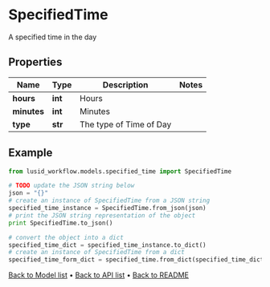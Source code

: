 # SpecifiedTime

A specified time in the day

## Properties
Name | Type | Description | Notes
------------ | ------------- | ------------- | -------------
**hours** | **int** | Hours | 
**minutes** | **int** | Minutes | 
**type** | **str** | The type of Time of Day | 

## Example

```python
from lusid_workflow.models.specified_time import SpecifiedTime

# TODO update the JSON string below
json = "{}"
# create an instance of SpecifiedTime from a JSON string
specified_time_instance = SpecifiedTime.from_json(json)
# print the JSON string representation of the object
print SpecifiedTime.to_json()

# convert the object into a dict
specified_time_dict = specified_time_instance.to_dict()
# create an instance of SpecifiedTime from a dict
specified_time_form_dict = specified_time.from_dict(specified_time_dict)
```
[Back to Model list](../README.md#documentation-for-models) &#8226; [Back to API list](../README.md#documentation-for-api-endpoints) &#8226; [Back to README](../README.md)


